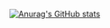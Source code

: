 [![Anurag's GitHub stats](https://github-readme-stats.vercel.app/api?username=jbrunomf)](https://github.com/jbrunomf/github-readme-stats)
